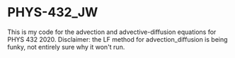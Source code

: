 # PHYS-432_JW
This is my code for the advection and advective-diffusion equations for PHYS 432 2020. Disclaimer: the LF method for advection_diffusion is being funky, not entirely sure why it won't run. 
